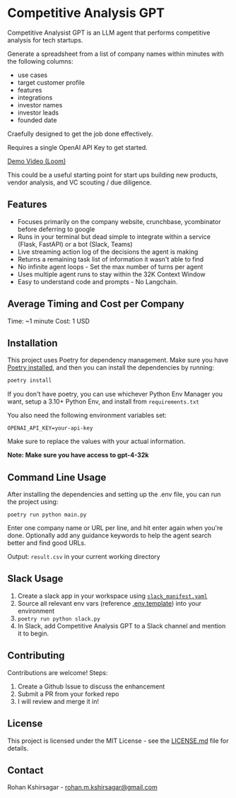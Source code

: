 # Competitive Analysis GPT

Competitive Analysist GPT is an LLM agent that performs competitive analysis for tech startups.

Generate a spreadsheet from a list of company names within minutes with the following columns:

- use cases
- target customer profile
- features
- integrations
- investor names
- investor leads
- founded date

Craefully designed to get the job done effectively.

Requires a single OpenAI API Key to get started.

[Demo Video (Loom)](https://www.loom.com/share/e756f98c6148470c9f3aa732a103bdc7?sid=bf436bf9-cce0-408a-9c47-7fcf3cc9ed42)

This could be a useful starting point for start ups building new products, vendor analysis, and VC scouting / due diligence.

## Features

- Focuses primarily on the company website, crunchbase, ycombinator before deferring to google
- Runs in your terminal but dead simple to integrate within a service (Flask, FastAPI) or a bot (Slack, Teams)
- Live streaming action log of the decisions the agent is making
- Returns a remaining task list of information it wasn't able to find
- No infinite agent loops - Set the max number of turns per agent
- Uses multiple agent runs to stay within the 32K Context Window
- Easy to understand code and prompts - No Langchain.

## Average Timing and Cost **per** Company

Time: ~1 minute
Cost: 1 USD

## Installation

This project uses Poetry for dependency management. Make sure you have [Poetry installed](https://python-poetry.org/docs/#installation), and then you can install the dependencies by running:

```bash
poetry install
```

If you don't have poetry, you can use whichever Python Env Manager you want, setup a 3.10+ Python Env, and install from `requirements.txt`

You also need the following environment variables set:

```
OPENAI_API_KEY=your-api-key
```

Make sure to replace the values with your actual information.

**Note: Make sure you have access to gpt-4-32k**

## Command Line Usage

After installing the dependencies and setting up the .env file, you can run the project using:

```
poetry run python main.py
```

Enter one company name or URL per line, and hit enter again when you're done.
Optionally add any guidance keywords to help the agent search better and find good URLs.

Output: `result.csv` in your current working directory

## Slack Usage

1. Create a slack app in your workspace using [`slack_manifest.yaml`](./slack_manifest.yaml)
2. Source all relevant env vars (reference [.env.template](./.env.template)) into your environment
3. `poetry run python slack.py`
4. In Slack, add Competitive Analysis GPT to a Slack channel and mention it to begin.

## Contributing

Contributions are welcome!
Steps:

1. Create a Github Issue to discuss the enhancement
2. Submit a PR from your forked repo
3. I will review and merge it in!

## License

This project is licensed under the MIT License - see the [LICENSE.md](LICENSE.md) file for details.

## Contact

Rohan Kshirsagar - rohan.m.kshirsagar@gmail.com
